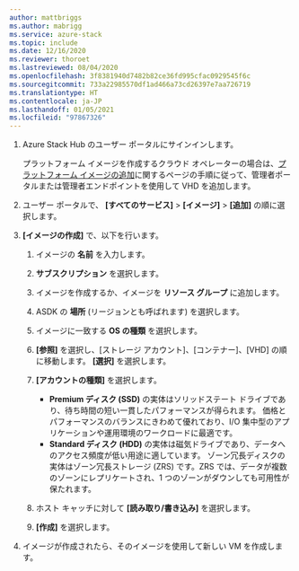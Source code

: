 ```yaml
---
author: mattbriggs
ms.author: mabrigg
ms.service: azure-stack
ms.topic: include
ms.date: 12/16/2020
ms.reviewer: thoroet
ms.lastreviewed: 08/04/2020
ms.openlocfilehash: 3f8381940d7482b82ce36fd995cfac0929545f6c
ms.sourcegitcommit: 733a22985570df1ad466a73cd26397e7aa726719
ms.translationtype: HT
ms.contentlocale: ja-JP
ms.lasthandoff: 01/05/2021
ms.locfileid: "97867326"
---
```

1. Azure Stack Hub のユーザー ポータルにサインインします。

    プラットフォーム イメージを作成するクラウド オペレーターの場合は、[プラットフォーム イメージの追加](../operator/azure-stack-add-vm-image.md#add-a-platform-image)に関するページの手順に従って、管理者ポータルまたは管理者エンドポイントを使用して VHD を追加します。

2. ユーザー ポータルで、 **[すべてのサービス]**  >  **[イメージ]**  >  **[追加]** の順に選択します。

3. **[イメージの作成]** で、以下を行います。

    1. イメージの **名前** を入力します。
    2. **サブスクリプション** を選択します。
    3. イメージを作成するか、イメージを **リソース グループ** に追加します。
    4. ASDK の **場所** (リージョンとも呼ばれます) を選択します。
    5. イメージに一致する **OS の種類** を選択します。
    6. **[参照]** を選択し、[ストレージ アカウント]、[コンテナー]、[VHD] の順に移動します。 **[選択]** を選択します。
    5. **[アカウントの種類]** を選択します。
        - **Premium ディスク (SSD)** の実体はソリッドステート ドライブであり、待ち時間の短い一貫したパフォーマンスが得られます。 価格とパフォーマンスのバランスにきわめて優れており、I/O 集中型のアプリケーションや運用環境のワークロードに最適です。  
        - **Standard ディスク (HDD)** の実体は磁気ドライブであり、データへのアクセス頻度が低い用途に適しています。 ゾーン冗長ディスクの実体はゾーン冗長ストレージ (ZRS) です。ZRS では、データが複数のゾーンにレプリケートされ、1 つのゾーンがダウンしても可用性が保たれます。

    8. ホスト キャッチに対して **[読み取り/書き込み]** を選択します。
    9. **[作成]** を選択します。

4. イメージが作成されたら、そのイメージを使用して新しい VM を作成します。